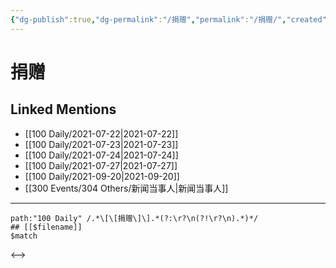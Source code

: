```yaml
---
{"dg-publish":true,"dg-permalink":"/捐赠","permalink":"/捐赠/","created":"2023-04-10T12:54:20.286+08:00","updated":"2023-04-10T12:54:20.594+08:00"}
---
```


# 捐赠

## Linked Mentions
- [[100 Daily/2021-07-22\|2021-07-22]]
- [[100 Daily/2021-07-23\|2021-07-23]]
- [[100 Daily/2021-07-24\|2021-07-24]]
- [[100 Daily/2021-07-27\|2021-07-27]]
- [[100 Daily/2021-09-20\|2021-09-20]]
- [[300 Events/304 Others/新闻当事人\|新闻当事人]]


---

```expander
path:"100 Daily" /.*\[\[捐赠\]\].*(?:\r?\n(?!\r?\n).*)*/
## [[$filename]]
$match
```

<-->